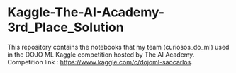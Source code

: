 # Kaggle-The-AI-Academy-3rd_Place_Solution
This repository contains the notebooks that my team (curiosos_do_ml) used in the DOJO ML Kaggle competition hosted by The AI Academy. Competition link : https://www.kaggle.com/c/dojoml-saocarlos.
